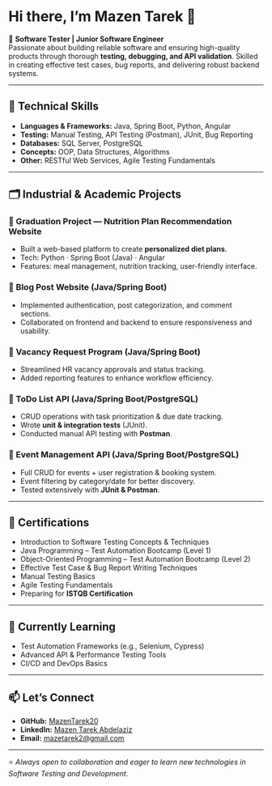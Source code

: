 # Hi there, I’m Mazen Tarek 👋

🎯 **Software Tester | Junior Software Engineer**  
Passionate about building reliable software and ensuring high-quality products through thorough **testing, debugging, and API validation**. Skilled in creating effective test cases, bug reports, and delivering robust backend systems.

---

## 🔧 Technical Skills
- **Languages & Frameworks:** Java, Spring Boot, Python, Angular  
- **Testing:** Manual Testing, API Testing (Postman), JUnit, Bug Reporting  
- **Databases:** SQL Server, PostgreSQL  
- **Concepts:** OOP, Data Structures, Algorithms  
- **Other:** RESTful Web Services, Agile Testing Fundamentals  

---

## 🗂 Industrial & Academic Projects

### 🔹 Graduation Project — Nutrition Plan Recommendation Website  
- Built a web-based platform to create **personalized diet plans**.  
- Tech: Python · Spring Boot (Java) · Angular  
- Features: meal management, nutrition tracking, user-friendly interface.  

### 🔹 Blog Post Website (Java/Spring Boot)  
- Implemented authentication, post categorization, and comment sections.  
- Collaborated on frontend and backend to ensure responsiveness and usability.  

### 🔹 Vacancy Request Program (Java/Spring Boot)  
- Streamlined HR vacancy approvals and status tracking.  
- Added reporting features to enhance workflow efficiency.  

### 🔹 ToDo List API (Java/Spring Boot/PostgreSQL)  
- CRUD operations with task prioritization & due date tracking.  
- Wrote **unit & integration tests** (JUnit).  
- Conducted manual API testing with **Postman**.  

### 🔹 Event Management API (Java/Spring Boot/PostgreSQL)  
- Full CRUD for events + user registration & booking system.  
- Event filtering by category/date for better discovery.  
- Tested extensively with **JUnit & Postman**.  

---

## 📜 Certifications
- Introduction to Software Testing Concepts & Techniques  
- Java Programming – Test Automation Bootcamp (Level 1)  
- Object-Oriented Programming – Test Automation Bootcamp (Level 2)  
- Effective Test Case & Bug Report Writing Techniques  
- Manual Testing Basics  
- Agile Testing Fundamentals  
- Preparing for **ISTQB Certification**  

---

## 🌱 Currently Learning
- Test Automation Frameworks (e.g., Selenium, Cypress)  
- Advanced API & Performance Testing Tools  
- CI/CD and DevOps Basics  

---

## 📫 Let’s Connect
- **GitHub:** [MazenTarek20](https://github.com/MazenTarek20)  
- **LinkedIn:** [Mazen Tarek Abdelaziz](http://www.linkedin.com/in/mazen-tarek-abdelaziz-a08a42232)  
- **Email:** mazetarek2@gmail.com  

---
⭐️ *Always open to collaboration and eager to learn new technologies in Software Testing and Development.*
